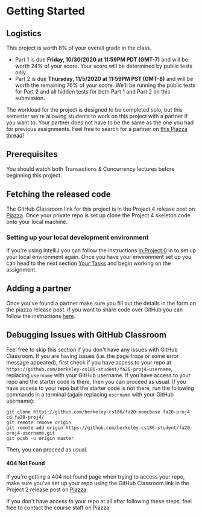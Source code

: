 # Getting Started

## Logistics

This project is worth 8% of your overall grade in the class.

* Part 1 is due **Friday, 10/30/2020 at 11:59PM PDT (GMT-7)** and will be worth 24% of your score. Your score will be determined by public tests only.
* Part 2 is due **Thursday, 11/5/2020 at 11:59PM PST (GMT-8)** and will be worth the remaining 76% of your score. We'll be running the public tests for Part 2 and all hidden tests for both Part 1 and Part 2 on this submission.

The workload for the project is designed to be completed solo, but this semester we're allowing students to work on this project with a partner if you want to. Your partner does not have to be the same as the one you had for previous assignments. Feel free to search for a partner on [this Piazza thread](https://piazza.com/class/kducz9b1i3h78i?cid=5)!

## Prerequisites

You should watch both Transactions & Concurrency lectures before beginning this project.

## Fetching the released code

The GitHub Classroom link for this project is in the Project 4 release post on [Piazza](https://piazza.com/class/kducz9b1i3h78i?cid=410). Once your private repo is set up clone the Project 4 skeleton code onto your local machine.

### Setting up your local development environment

If you're using IntelliJ you can follow the instructions [in Project 0](../proj0/getting-started.md#setting-up-your-local-development-environment) in to set up your local environment again. Once you have your environment set up you can head to the next section [Your Tasks](../proj2/your-tasks.md) and begin working on the assignment.

## Adding a partner

Once you've found a partner make sure you fill out the details in the form on the piazza release post. If you want to share code over GitHub you can follow the instructions [here](../../common/adding-a-partner-on-github.md).

## Debugging Issues with GitHub Classroom

Feel free to skip this section if you don't have any issues with GitHub Classroom. If you are having issues \(i.e. the page froze or some error message appeared\), first check if you have access to your repo at `https://github.com/berkeley-cs186-student/fa20-proj4-username`, replacing `username` with your GitHub username. If you have access to your repo and the starter code is there, then you can proceed as usual. If you have access to your repo but the starter code is not there, run the following commands in a terminal \(again replacing `username` with your GitHub username\):

```text
git clone https://github.com/berkeley-cs186/fa20-moocbase fa20-proj4
cd fa20-proj4/
git remote remove origin
git remote add origin https://github.com/berkeley-cs186-student/fa20-proj4-username.git
git push -u origin master
```

Then, you can proceed as usual.

#### 404 Not Found

If you're getting a 404 not found page when trying to access your repo, make sure you've set up your repo using the GitHub Classroom link in the Project 2 release post on [Piazza](https://piazza.com/class/kducz9b1i3h78i?cid=410).

If you don't have access to your repo at all after following these steps, feel free to contact the course staff on Piazza.


